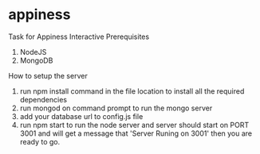# appiness
Task for Appiness Interactive
Prerequisites
1. NodeJS
2. MongoDB

How to setup the server
1. run npm install command in the file location to install all the required dependencies
2. run mongod on command prompt to run the mongo server
3. add your database url to config.js file
3. run npm start to run the node server and server should start on PORT 3001 and will get a message that 'Server Runing on 3001' then you are ready to go.
